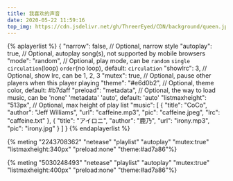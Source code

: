 ```yaml
---
title: 我喜欢的声音
date: 2020-05-22 11:59:16
top_img: https://cdn.jsdelivr.net/gh/ThreerEyed/CDN/background/queen.jpg
---
```


{% aplayerlist %}
{
    "narrow": false,                          // Optional, narrow style
    "autoplay": true,                         // Optional, autoplay song(s), not supported by mobile browsers
    "mode": "random",                         // Optional, play mode, can be `random` `single` `circulation`(loop) `order`(no loop), default: `circulation`
    "showlrc": 3,                             // Optional, show lrc, can be 1, 2, 3
    "mutex": true,                            // Optional, pause other players when this player playing
    "theme": "#e6d0b2",	                      // Optional, theme color, default: #b7daff
    "preload": "metadata",                    // Optional, the way to load music, can be 'none' 'metadata' 'auto', default: 'auto'
    "listmaxheight": "513px",                 // Optional, max height of play list
    "music": [
        {
            "title": "CoCo",
            "author": "Jeff Williams",
            "url": "caffeine.mp3",
            "pic": "caffeine.jpeg",
            "lrc": "caffeine.txt"
        },
        {
            "title": "アイロニ",
            "author": "鹿乃",
            "url": "irony.mp3",
            "pic": "irony.jpg"
        }
    ]
}
{% endaplayerlist %}

{% meting "2243708362" "netease" "playlist" "autoplay" "mutex:true" "listmaxheight:340px" "preload:none" "theme:#ad7a86"%}

{% meting "5030248493" "netease" "playlist" "autoplay" "mutex:true" "listmaxheight:400px" "preload:none" "theme:#ad7a86"%}

